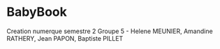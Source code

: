 # BabyBook
Creation numerque semestre 2
Groupe 5 - Helene MEUNIER, Amandine RATHERY, Jean PAPON, Baptiste PILLET
